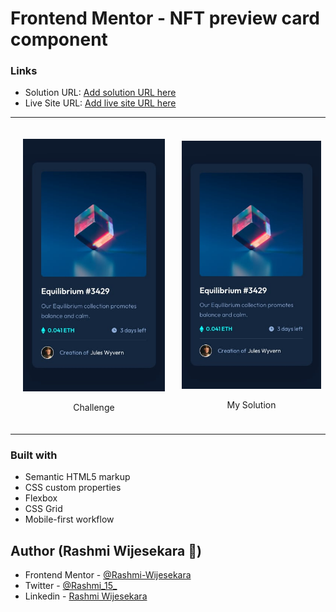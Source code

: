 # Frontend Mentor - NFT preview card component

### Links

- Solution URL: [Add solution URL here](https://your-solution-url.com)
- Live Site URL: [Add live site URL here](https://your-live-site-url.com)

<!--
## My Solution
(screenshot)

https://github.com/Rashmi-Wijesekara/nft-preview-card-component/blob/main/design/mobile-design.jpg
-->

<table align= "center">
	<td style= "padding: 20px;">   	
<p align="center">
	<img src="https://github.com/Rashmi-Wijesekara/nft-preview-card-component/blob/main/design/mobile-design.jpg" width= "300px"/>
		<p align="center">
			Challenge
		</p>
</p>	
  	</td>
  	<td>  	
<p align="center">
	<img src="https://github.com/Rashmi-Wijesekara/nft-preview-card-component/blob/main/design/mobile-design.jpg" width= "300px"/>
</p>	
	<p align="center">
			My Solution
		</p>
  	</td>
</table>  

### Built with

- Semantic HTML5 markup
- CSS custom properties
- Flexbox
- CSS Grid
- Mobile-first workflow

## Author (Rashmi Wijesekara 🙂)

- Frontend Mentor	- [@Rashmi-Wijesekara](https://www.frontendmentor.io/profile/Rashmi-Wijesekara)
- Twitter			- [@Rashmi_15_](https://twitter.com/Rashmi_15_)
- Linkedin       	- [Rashmi Wijesekara](https://www.linkedin.com/in/rashmi-wijesekara-a1a1881b3/)		
